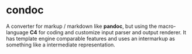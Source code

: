 # condoc
A converter for markup / markdown like **pandoc**, but using the macro-language **C4** for coding and customize input parser and output renderer. It has template engine comparable features and uses an intermarkup as something like a intermediate representation.
